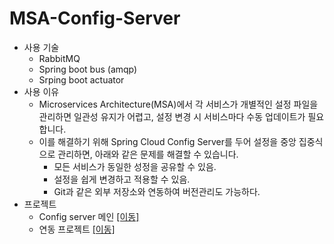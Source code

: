 # MSA-Config-Server
- 사용 기술
  - RabbitMQ
  - Spring boot bus (amqp)
  - Srping boot actuator
- 사용 이유
  - Microservices Architecture(MSA)에서 각 서비스가 개별적인 설정 파일을 관리하면 일관성 유지가 어렵고, 설정 변경 시 서비스마다 수동 업데이트가 필요합니다.
  - 이를 해결하기 위해 Spring Cloud Config Server를 두어 설정을 중앙 집중식으로 관리하면, 아래와 같은 문제를 해결할 수 있습니다.
    - 모든 서비스가 동일한 성정을 공유할 수 있음.
    - 설정을 쉽게 변경하고 적용할 수 있음.
    - Git과 같은 외부 저장소와 연동하여 버전관리도 가능하다.
- 프로젝트
  - Config server 메인 [[이동]](https://github.com/malvr00/MSA/blob/master/lab1/config-service/src/main/resources/application.yml)
  - 연동 프로젝트 [[이동]](https://github.com/malvr00/MSA/blob/master/lab1/user-service/src/main/resources/bootstrap.yml)

